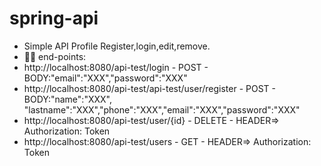 # spring-api
- Simple API Profile Register,login,edit,remove.
- 👨‍💻 end-points:
- http://localhost:8080/api-test/login - POST - BODY:"email":"XXX","password":"XXX"
- http://localhost:8080/api-test/api-test/user/register - POST - BODY:"name":"XXX", "lastname":"XXX","phone":"XXX","email":"XXX","password":"XXX"
- http://localhost:8080/api-test/user/{id} - DELETE - HEADER=> Authorization: Token
- http://localhost:8080/api-test/users - GET - HEADER=> Authorization: Token 
